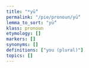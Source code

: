 ```yaml
---
title: "*yū́"
permalink: "/pie/pronoun/yū́"
lemma_to_sort: "yū́"
klass: pronoun
etymology: []
markers: []
synonyms: []
definitions: ["you (plural)"]
topics: []
---
```

